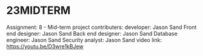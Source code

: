 # 23MIDTERM
Assignment: 8 - Mid-term project
contributers:
developer: Jason Sand
Front end designer: Jason Sand
Back end designer: Jason Sand
Database engineer: Jason Sand
Security analyst: Jason Sand
video link: https://youtu.be/D3wre1kBJew
